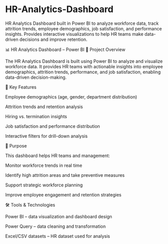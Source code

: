 # HR-Analytics-Dashboard
HR Analytics Dashboard built in Power BI to analyze workforce data, track attrition trends, employee demographics, job satisfaction, and performance insights. Provides interactive visualizations to help HR teams make data-driven decisions and improve retention.


📊 HR Analytics Dashboard – Power BI
📝 Project Overview

The HR Analytics Dashboard is built using Power BI to analyze and visualize workforce data. It provides HR teams with actionable insights into employee demographics, attrition trends, performance, and job satisfaction, enabling data-driven decision-making.

🔑 Key Features

Employee demographics (age, gender, department distribution)

Attrition trends and retention analysis

Hiring vs. termination insights

Job satisfaction and performance distribution

Interactive filters for drill-down analysis

🎯 Purpose

This dashboard helps HR teams and management:

Monitor workforce trends in real time

Identify high attrition areas and take preventive measures

Support strategic workforce planning

Improve employee engagement and retention strategies

🛠️ Tools & Technologies

Power BI – data visualization and dashboard design

Power Query – data cleaning and transformation

Excel/CSV datasets – HR dataset used for analysis
